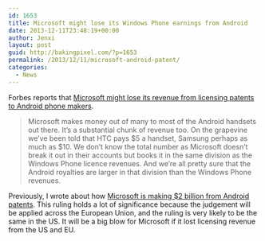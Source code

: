 ```yaml
---
id: 1653
title: Microsoft might lose its Windows Phone earnings from Android
date: 2013-12-11T23:48:19+00:00
author: Jenxi
layout: post
guid: http://bakingpixel.com/?p=1653
permalink: /2013/12/11/microsoft-android-patent/
categories:
  - News
---
```

Forbes reports that [Microsoft might lose its revenue from licensing patents to Android phone makers](http://www.forbes.com/sites/timworstall/2013/12/06/german-patent-ruling-threatens-microsofts-windows-phone-earnings-from-android/).

> Microsoft makes money out of many to most of the Android handsets out there. It’s a substantial chunk of revenue too. On the grapevine we’ve been told that HTC pays $5 a handset, Samsung perhaps as much as $10. We don’t know the total number as Microsoft doesn’t break it out in their accounts but books it in the same division as the Windows Phone licence revenues. And we’re all pretty sure that the Android royalties are larger in that division than the Windows Phone revenues. 

Previously, I wrote about how [Microsoft is making $2 billion from Android patents](http://bakingpixel.com/2013/11/microsoft-earnings-losses/). This ruling holds a lot of significance because the judgement will be applied across the European Union, and the ruling is very likely to be the same in the US. It will be a big blow for Microsoft if it lost licensing revenue from the US and EU.